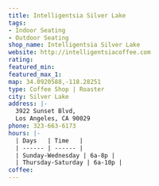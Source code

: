 ```yaml
---
title: Intelligentsia Silver Lake
tags:
- Indoor Seating
- Outdoor Seating
shop_name: Intelligentsia Silver Lake
website: http://intelligentsiacoffee.com
rating: 
featured_min: 
featured_max_1: 
map: 34.0920588,-118.28251
type: Coffee Shop | Roaster
city: Silver Lake
address: |-
  3922 Sunset Blvd,
  Los Angeles, CA 90029
phone: 323-663-6173
hours: |-
  | Days   | Time   |
  | ------ | ------ |
  | Sunday-Wednesday | 6a-8p |
  | Thursday-Saturday | 6a-10p |
coffee: 
---
```


